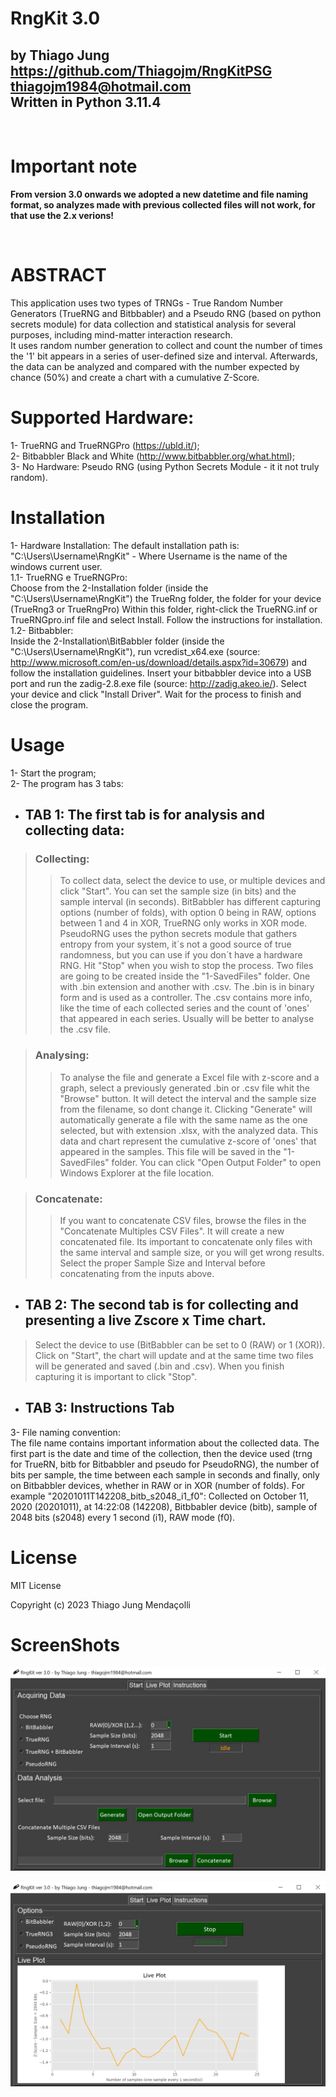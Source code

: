 # RngKit 3.0
by Thiago Jung  
https://github.com/Thiagojm/RngKitPSG  
thiagojm1984@hotmail.com   
Written in Python 3.11.4
---
<br/>

# Important note
**From version 3.0 onwards we adopted a new datetime and file naming format, so analyzes made with previous collected files will not work, for that use the 2.x verions!**

<br/>

# ABSTRACT

This application uses two types of TRNGs - True Random Number Generators (TrueRNG and Bitbbabler) and a Pseudo RNG (based on python secrets module)
for data collection and statistical analysis for several purposes, including mind-matter interaction research.  
It uses random number generation to collect and count the number of times the '1' bit appears in a series of user-defined size and interval.
Afterwards, the data can be analyzed and compared with the number expected by chance (50%) and create a chart with a cumulative Z-Score.


# Supported Hardware:

1- TrueRNG and TrueRNGPro (https://ubld.it/);  
2- Bitbabbler Black and White (http://www.bitbabbler.org/what.html);  
3- No Hardware: Pseudo RNG (using Python Secrets Module - it it not truly random).

# Installation

1- Hardware Installation:
    The default installation path is: "C:\Users\Username\RngKit" - Where Username is the name of the windows current user.  
    1.1- TrueRNG e TrueRNGPro:  
         Choose from the 2-Installation folder (inside the "C:\Users\Username\RngKit") the TrueRng folder, the folder for your device (TrueRng3 or TrueRngPro)
         Within this folder, right-click the TrueRNG.inf or TrueRNGpro.inf file and select Install. Follow the instructions for installation.  
    1.2- Bitbabbler:  
         Inside the 2-Installation\BitBabbler folder (inside the "C:\Users\Username\RngKit"), run vcredist_x64.exe (source: http://www.microsoft.com/en-us/download/details.aspx?id=30679) and follow the installation guidelines.
         Insert your bitbabbler device into a USB port and run the zadig-2.8.exe file (source: http://zadig.akeo.ie/). Select your device and click "Install Driver".
         Wait for the process to finish and close the program.

# Usage

1- Start the program;  
2- The program has 3 tabs:
- ## TAB 1: The first tab is for analysis and collecting data:
>### Collecting:  
>>To collect data, select the device to use, or multiple devices and click "Start". You can set the sample size (in bits) and the sample interval (in seconds). 
BitBabbler has different capturing options (number of folds), with option 0 being in RAW, options between 1 and 4 in XOR, TrueRNG only works in XOR mode.
PseudoRNG uses the python secrets module that gathers entropy from your system, it´s not a good source of true randomness, but you can use if you don´t have a hardware RNG. 
Hit "Stop" when you wish to stop the process. Two files are going to be created inside the "1-SavedFiles" folder. One with .bin extension and another with .csv.
The .bin is in binary form and is used as a controller. The .csv contains more info, like the time of each collected series and the count of 'ones' that appeared in each series. Usually will be better to analyse the .csv file.   

>### Analysing:  
>>To analyse the file and generate a Excel file with z-score and a graph, select a previously generated .bin or .csv file whit the "Browse" button.
It will detect the interval and the sample size from the filename, so dont change it.
Clicking "Generate" will automatically generate a file with the same name as the one selected, but with extension .xlsx, with the analyzed data.
This data and chart represent the cumulative z-score of 'ones' that appeared in the samples.
This file will be saved in the "1-SavedFiles" folder. You can click "Open Output Folder" to open Windows Explorer at the file location.  

>### Concatenate:  
>>If you want to concatenate CSV files, browse the files in the "Concatenate Multiples CSV Files". It will create a new concatenated file. Its important to concatenate only files with the same interval and sample size, or you will get wrong results. Select the proper Sample Size and Interval before concatenating from the inputs above.

- ## TAB 2: The second tab is for collecting and presenting a live Zscore x Time chart.  
>Select the device to use (BitBabbler can be set to 0 (RAW) or 1 (XOR)).
Click on "Start", the chart will update and at the same time two files will be generated and saved (.bin and .csv).
When you finish capturing it is important to click "Stop".

- ## TAB 3: Instructions Tab

3- File naming convention:  
The file name contains important information about the collected data.
The first part is the date and time of the collection, then the device used (trng for TrueRN, bitb for Bitbabbler and pseudo for PseudoRNG), the number of bits per sample, the time between each sample in seconds and finally, only on Bitbabbler devices, whether in RAW or in XOR (number of folds).
For example "20201011T142208_bitb_s2048_i1_f0": Collected on October 11, 2020 (20201011), at 14:22:08 (142208), Bitbbabler device (bitb), sample of 2048 bits (s2048) every 1 second (i1), RAW mode (f0).

# License

MIT License

Copyright (c) 2023 Thiago Jung Mendaçolli

# ScreenShots

![image](src\images\RngKit_1.jpg)

![image](src\images\RngKit_2.jpg)


